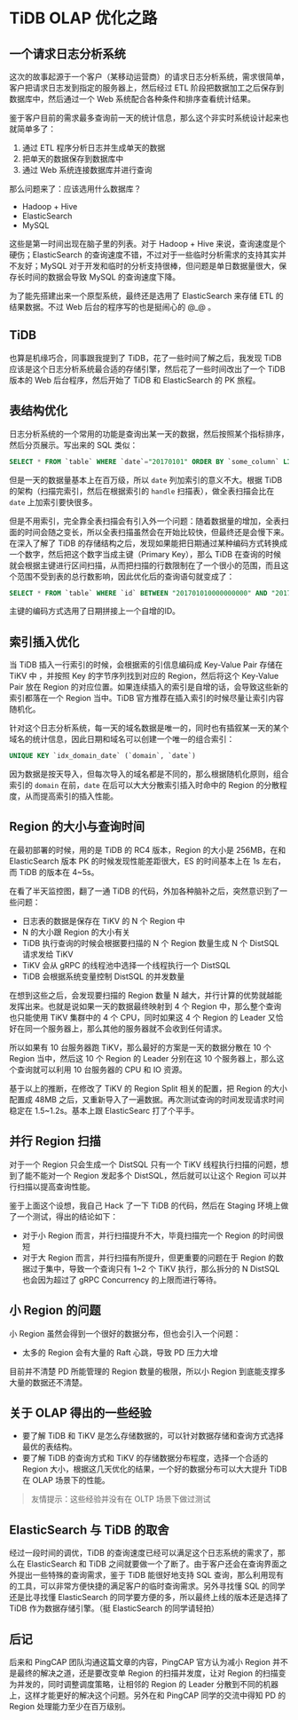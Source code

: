 # TiDB OLAP 优化之路

## 一个请求日志分析系统

这次的故事起源于一个客户（某移动运营商）的请求日志分析系统，需求很简单，客户把请求日志发到指定的服务器上，然后经过 ETL 阶段把数据加工之后保存到数据库中，然后通过一个 Web 系统配合各种条件和排序查看统计结果。

鉴于客户目前的需求最多查询前一天的统计信息，那么这个非实时系统设计起来也就简单多了：

1. 通过 ETL 程序分析日志并生成单天的数据
2. 把单天的数据保存到数据库中
3. 通过 Web 系统连接数据库并进行查询

那么问题来了：应该选用什么数据库？

* Hadoop + Hive
* ElasticSearch
* MySQL

这些是第一时间出现在脑子里的列表。对于 Hadoop + Hive 来说，查询速度是个硬伤；ElasticSearch 的查询速度不错，不过对于一些临时分析需求的支持其实并不友好；MySQL 对于开发和临时的分析支持很棒，但问题是单日数据量很大，保存长时间的数据会导致 MySQL 的查询速度下降。

为了能先搭建出来一个原型系统，最终还是选用了 ElasticSearch 来存储 ETL 的结果数据。不过 Web 后台的程序写的也是挺闹心的 @_@ 。

## TiDB

也算是机缘巧合，同事跟我提到了 TiDB，花了一些时间了解之后，我发现 TiDB 应该是这个日志分析系统最合适的存储引擎，然后花了一些时间改出了一个 TiDB 版本的 Web 后台程序，然后开始了 TiDB 和 ElasticSearch 的 PK 旅程。

## 表结构优化

日志分析系统的一个常用的功能是查询出某一天的数据，然后按照某个指标排序，然后分页展示。写出来的 SQL 类似：

```sql
SELECT * FROM `table` WHERE `date`="20170101" ORDER BY `some_column` LIMIT 0, 20;
```

但是一天的数据量基本上在百万级，所以 `date` 列加索引的意义不大。根据 TiDB 的架构（扫描完索引，然后在根据索引的 `handle` 扫描表），做全表扫描会比在 `date` 上加索引要快很多。

但是不用索引，完全靠全表扫描会有引入外一个问题：随着数据量的增加，全表扫面的时间会随之变长，所以全表扫描虽然会在开始比较快，但最终还是会慢下来。在深入了解了 TiDB 的存储结构之后，发现如果能把日期通过某种编码方式转换成一个数字，然后把这个数字当成主键（Primary Key），那么 TiDB 在查询的时候就会根据主键进行区间扫描，从而把扫描的行数限制在了一个很小的范围，而且这个范围不受到表的总行数影响，因此优化后的查询语句就变成了：

```sql
SELECT * FROM `table` WHERE `id` BETWEEN "201701010000000000" AND "201701019999999999" ORDER BY `some_column` LIMIT 0, 20;
```

主键的编码方式选用了日期拼接上一个自增的ID。

## 索引插入优化

当 TiDB 插入一行索引的时候，会根据索的引信息编码成 Key-Value Pair 存储在 TiKV 中 ，并按照 Key 的字节序列找到对应的 Region，然后将这个 Key-Value Pair 放在 Region 的对应位置。如果连续插入的索引是自增的话，会导致这些新的索引都落在一个 Region 当中。TiDB 官方推荐在插入索引的时候尽量让索引内容随机化。

针对这个日志分析系统，每一天的域名数据是唯一的，同时也有插叙某一天的某个域名的统计信息，因此日期和域名可以创建一个唯一的组合索引：

```sql
UNIQUE KEY `idx_domain_date` (`domain`, `date`)
```

因为数据是按天导入，但每次导入的域名都是不同的，那么根据随机化原则，组合索引的 `domain` 在前，`date` 在后可以大大分散索引插入时命中的 Region 的分散程度，从而提高索引的插入性能。

## Region 的大小与查询时间

在最初部署的时候，用的是 TiDB 的 RC4 版本，Region 的大小是 256MB，在和 ElasticSearch 版本 PK 的时候发现性能差距很大，ES 的时间基本上在 1s 左右，而 TiDB 的版本在 4~5s。

在看了半天监控图，翻了一通 TiDB 的代码，外加各种脑补之后，突然意识到了一些问题：

* 日志表的数据是保存在 TiKV 的 N 个 Region 中
* N 的大小跟 Region 的大小有关
* TiDB 执行查询的时候会根据要扫描的 N 个 Region 数量生成 N 个 DistSQL 请求发给 TiKV
* TiKV 会从 gRPC 的线程池中选择一个线程执行一个 DistSQL
* TiDB 会根据系统变量控制 DistSQL 的并发数量

在想到这些之后，会发现要扫描的 Region 数量 N 越大，并行计算的优势就越能发挥出来。也就是说如果一天的数据最终映射到 4 个 Region 中，那么整个查询也只能使用 TiKV 集群中的 4 个 CPU，同时如果这 4 个 Region 的 Leader 又恰好在同一个服务器上，那么其他的服务器就不会收到任何请求。

所以如果有 10 台服务器跑 TiKV，那么最好的方案是一天的数据分散在 10 个 Region 当中，然后这 10 个 Region 的 Leader 分别在这 10 个服务器上，那么这个查询就可以利用 10 台服务器的 CPU 和 IO 资源。

基于以上的推断，在修改了 TiKV 的 Region Split 相关的配置，把 Region 的大小配置成 48MB 之后，又重新导入了一遍数据。再次测试查询的时间发现请求时间稳定在 1.5~1.2s。基本上跟 ElasticSearc 打了个平手。

## 并行 Region 扫描

对于一个 Region 只会生成一个 DistSQL 只有一个 TiKV 线程执行扫描的问题，想到了能不能对一个 Region 发起多个 DistSQL，然后就可以让这个 Region 可以并行扫描以提高查询性能。

鉴于上面这个设想，我自己 Hack 了一下 TiDB 的代码，然后在 Staging 环境上做了一个测试，得出的结论如下：

* 对于小 Region 而言，并行扫描提升不大，毕竟扫描完一个 Region 的时间很短
* 对于大 Region 而言，并行扫描有所提升，但更重要的问题在于 Region 的数据过于集中，导致一个查询只有 1~2 个 TiKV 执行，那么拆分的 N DistSQL 也会因为超过了 gRPC Concurrency 的上限而进行等待。

## 小 Region 的问题

小 Region 虽然会得到一个很好的数据分布，但也会引入一个问题：

* 太多的 Region 会有大量的 Raft 心跳，导致 PD 压力大增

目前并不清楚 PD 所能管理的 Region 数量的极限，所以小 Region 到底能支撑多大量的数据还不清楚。

## 关于 OLAP 得出的一些经验

* 要了解 TiDB 和 TiKV 是怎么存储数据的，可以针对数据存储和查询方式选择最优的表结构。
* 要了解 TiDB 的查询方式和 TiKV 的存储数据分布程度，选择一个合适的 Region 大小，根据这几天优化的结果，一个好的数据分布可以大大提升 TiDB 在 OLAP 场景下的性能。

> 友情提示：这些经验并没有在 OLTP 场景下做过测试

## ElasticSearch 与 TiDB 的取舍

经过一段时间的调优，TiDB 的查询速度已经可以满足这个日志系统的需求了，那么在 ElasticSearch 和 TiDB 之间就要做一个了断了。由于客户还会在查询界面之外提出一些特殊的查询需求，鉴于 TiDB 能很好地支持 SQL 查询，那么利用现有的工具，可以非常方便快捷的满足客户的临时查询需求。另外寻找懂 SQL 的同学还是比寻找懂 ElasticSearch 的同学要方便的多，所以最终上线的版本还是选择了 TiDB 作为数据存储引擎。（挺 ElasticSearch 的同学请轻拍）

## 后记

后来和 PingCAP 团队沟通这篇文章的内容，PingCAP 官方认为减小 Region 并不是最终的解决之道，还是要改变单 Region 的扫描并发度，让对 Region 的扫描变为并发的，同时调整调度策略，让相邻的 Region 的 Leader 分散到不同的机器上，这样才能更好的解决这个问题。另外在和 PingCAP 同学的交流中得知 PD 的 Region 处理能力至少在百万级别。